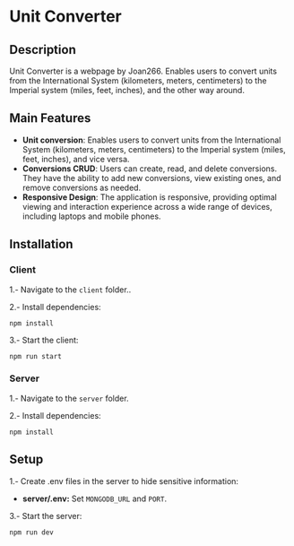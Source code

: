 
# Unit Converter

## Description

Unit Converter is a webpage by Joan266.
Enables users to convert units from the International System (kilometers, meters, centimeters) to the Imperial system (miles, feet, inches), and the other way around. 

## Main Features

- **Unit conversion**: Enables users to convert units from the International System (kilometers, meters, centimeters) to the Imperial system (miles, feet, inches), and vice versa.
- **Conversions CRUD**: Users can create, read, and delete conversions. They have the ability to add new conversions, view existing ones, and remove conversions as needed.
- **Responsive Design**: The application is responsive, providing optimal viewing and interaction experience across a wide range of devices, including laptops and mobile phones.

## Installation

### Client

1.- Navigate to the `client` folder..

2.- Install dependencies:

    npm install
    
3.- Start the client:

    npm run start

### Server

1.- Navigate to the `server` folder.

2.- Install dependencies:

    npm install

## Setup

1.- Create .env files in the server to hide sensitive information:

  - **server/.env:** Set `MONGODB_URL` and `PORT`.

3.- Start the server:

    npm run dev
